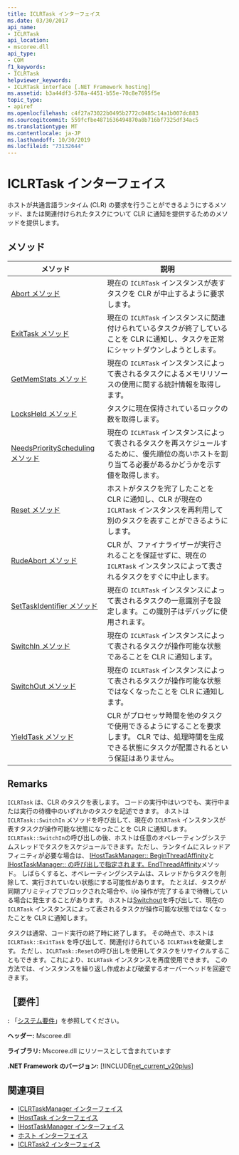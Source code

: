 ```yaml
---
title: ICLRTask インターフェイス
ms.date: 03/30/2017
api_name:
- ICLRTask
api_location:
- mscoree.dll
api_type:
- COM
f1_keywords:
- ICLRTask
helpviewer_keywords:
- ICLRTask interface [.NET Framework hosting]
ms.assetid: b3a44df3-578a-4451-b55e-70c8e7695f5e
topic_type:
- apiref
ms.openlocfilehash: c4f27a73022b0495b2772c0485c14a1b007dc883
ms.sourcegitcommit: 559fcfbe4871636494870a8b716bf7325df34ac5
ms.translationtype: MT
ms.contentlocale: ja-JP
ms.lasthandoff: 10/30/2019
ms.locfileid: "73132644"
---
```

# <a name="iclrtask-interface"></a>ICLRTask インターフェイス
ホストが共通言語ランタイム (CLR) の要求を行うことができるようにするメソッド、または関連付けられたタスクについて CLR に通知を提供するためのメソッドを提供します。  
  
## <a name="methods"></a>メソッド  
  
|メソッド|説明|  
|------------|-----------------|  
|[Abort メソッド](../../../../docs/framework/unmanaged-api/hosting/iclrtask-abort-method.md)|現在の `ICLRTask` インスタンスが表すタスクを CLR が中止するように要求します。|  
|[ExitTask メソッド](../../../../docs/framework/unmanaged-api/hosting/iclrtask-exittask-method.md)|現在の `ICLRTask` インスタンスに関連付けられているタスクが終了していることを CLR に通知し、タスクを正常にシャットダウンしようとします。|  
|[GetMemStats メソッド](../../../../docs/framework/unmanaged-api/hosting/iclrtask-getmemstats-method.md)|現在の `ICLRTask` インスタンスによって表されるタスクによるメモリリソースの使用に関する統計情報を取得します。|  
|[LocksHeld メソッド](../../../../docs/framework/unmanaged-api/hosting/iclrtask-locksheld-method.md)|タスクに現在保持されているロックの数を取得します。|  
|[NeedsPriorityScheduling メソッド](../../../../docs/framework/unmanaged-api/hosting/iclrtask-needspriorityscheduling-method.md)|現在の `ICLRTask` インスタンスによって表されるタスクを再スケジュールするために、優先順位の高いホストを割り当てる必要があるかどうかを示す値を取得します。|  
|[Reset メソッド](../../../../docs/framework/unmanaged-api/hosting/iclrtask-reset-method.md)|ホストがタスクを完了したことを CLR に通知し、CLR が現在の `ICLRTask` インスタンスを再利用して別のタスクを表すことができるようにします。|  
|[RudeAbort メソッド](../../../../docs/framework/unmanaged-api/hosting/iclrtask-rudeabort-method.md)|CLR が、ファイナライザーが実行されることを保証せずに、現在の `ICLRTask` インスタンスによって表されるタスクをすぐに中止します。|  
|[SetTaskIdentifier メソッド](../../../../docs/framework/unmanaged-api/hosting/iclrtask-settaskidentifier-method.md)|現在の `ICLRTask` インスタンスによって表されるタスクの一意識別子を設定します。この識別子はデバッグに使用されます。|  
|[SwitchIn メソッド](../../../../docs/framework/unmanaged-api/hosting/iclrtask-switchin-method.md)|現在の `ICLRTask` インスタンスによって表されるタスクが操作可能な状態であることを CLR に通知します。|  
|[SwitchOut メソッド](../../../../docs/framework/unmanaged-api/hosting/iclrtask-switchout-method.md)|現在の `ICLRTask` インスタンスによって表されるタスクが操作可能な状態ではなくなったことを CLR に通知します。|  
|[YieldTask メソッド](../../../../docs/framework/unmanaged-api/hosting/iclrtask-yieldtask-method.md)|CLR がプロセッサ時間を他のタスクで使用できるようにすることを要求します。 CLR では、処理時間を生成できる状態にタスクが配置されるという保証はありません。|  
  
## <a name="remarks"></a>Remarks  
 `ICLRTask` は、CLR のタスクを表します。 コードの実行中はいつでも、実行中または実行の待機中のいずれかのタスクを記述できます。 ホストは `ICLRTask::SwitchIn` メソッドを呼び出して、現在の `ICLRTask` インスタンスが表すタスクが操作可能な状態になったことを CLR に通知します。 `ICLRTask::SwitchIn`の呼び出しの後、ホストは任意のオペレーティングシステムスレッドでタスクをスケジュールできます。ただし、ランタイムにスレッドアフィニティが必要な場合は、 [IHostTaskManager:: BeginThreadAffinity](../../../../docs/framework/unmanaged-api/hosting/ihosttaskmanager-beginthreadaffinity-method.md)と[IHostTaskManager:: の呼び出しで指定されます。EndThreadAffinity](../../../../docs/framework/unmanaged-api/hosting/ihosttaskmanager-endthreadaffinity-method.md)メソッド。 しばらくすると、オペレーティングシステムは、スレッドからタスクを削除して、実行されていない状態にする可能性があります。 たとえば、タスクが同期プリミティブでブロックされた場合や、i/o 操作が完了するまで待機している場合に発生することがあります。 ホストは[Switchout](../../../../docs/framework/unmanaged-api/hosting/iclrtask-switchout-method.md)を呼び出して、現在の `ICLRTask` インスタンスによって表されるタスクが操作可能な状態ではなくなったことを CLR に通知します。  
  
 タスクは通常、コード実行の終了時に終了します。 その時点で、ホストは `ICLRTask::ExitTask` を呼び出して、関連付けられている `ICLRTask`を破棄します。 ただし、`ICLRTask::Reset`の呼び出しを使用してタスクをリサイクルすることもできます。これにより、`ICLRTask` インスタンスを再度使用できます。 この方法では、インスタンスを繰り返し作成および破棄するオーバーヘッドを回避できます。  
  
## <a name="requirements"></a>［要件］  
 **:** 「[システム要件](../../../../docs/framework/get-started/system-requirements.md)」を参照してください。  
  
 **ヘッダー:** Mscoree.dll  
  
 **ライブラリ:** Mscoree.dll にリソースとして含まれています  
  
 **.NET Framework のバージョン:** [!INCLUDE[net_current_v20plus](../../../../includes/net-current-v20plus-md.md)]  
  
## <a name="see-also"></a>関連項目

- [ICLRTaskManager インターフェイス](../../../../docs/framework/unmanaged-api/hosting/iclrtaskmanager-interface.md)
- [IHostTask インターフェイス](../../../../docs/framework/unmanaged-api/hosting/ihosttask-interface.md)
- [IHostTaskManager インターフェイス](../../../../docs/framework/unmanaged-api/hosting/ihosttaskmanager-interface.md)
- [ホスト インターフェイス](../../../../docs/framework/unmanaged-api/hosting/hosting-interfaces.md)
- [ICLRTask2 インターフェイス](../../../../docs/framework/unmanaged-api/hosting/iclrtask2-interface.md)

